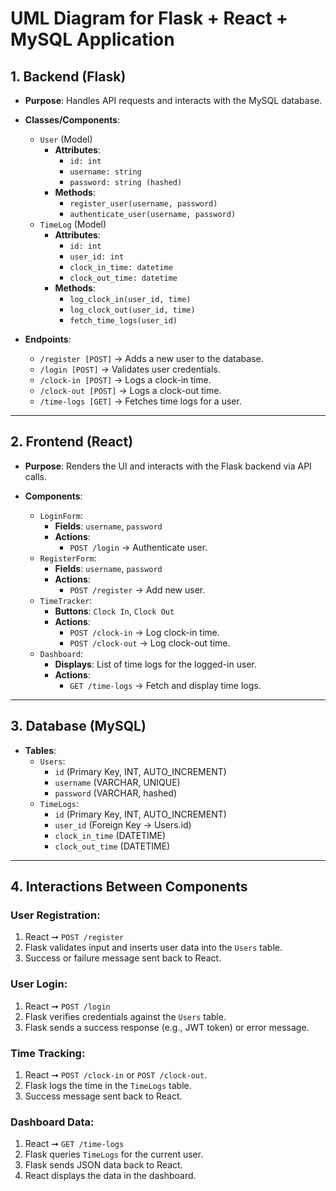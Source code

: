 # UML Diagram for Flask + React + MySQL Application

## **1. Backend (Flask)**
- **Purpose**: Handles API requests and interacts with the MySQL database.
- **Classes/Components**:
   - `User` (Model)
     - **Attributes**:
       - `id: int`
       - `username: string`
       - `password: string (hashed)`
     - **Methods**:
       - `register_user(username, password)`
       - `authenticate_user(username, password)`
   - `TimeLog` (Model)
     - **Attributes**:
       - `id: int`
       - `user_id: int`
       - `clock_in_time: datetime`
       - `clock_out_time: datetime`
     - **Methods**:
       - `log_clock_in(user_id, time)`
       - `log_clock_out(user_id, time)`
       - `fetch_time_logs(user_id)`

- **Endpoints**:
   - `/register [POST]` → Adds a new user to the database.
   - `/login [POST]` → Validates user credentials.
   - `/clock-in [POST]` → Logs a clock-in time.
   - `/clock-out [POST]` → Logs a clock-out time.
   - `/time-logs [GET]` → Fetches time logs for a user.

---

## **2. Frontend (React)**
- **Purpose**: Renders the UI and interacts with the Flask backend via API calls.

- **Components**:
   - `LoginForm`:
     - **Fields**: `username`, `password`
     - **Actions**:
       - `POST /login` → Authenticate user.
   - `RegisterForm`:
     - **Fields**: `username`, `password`
     - **Actions**:
       - `POST /register` → Add new user.
   - `TimeTracker`:
     - **Buttons**: `Clock In`, `Clock Out`
     - **Actions**:
       - `POST /clock-in` → Log clock-in time.
       - `POST /clock-out` → Log clock-out time.
   - `Dashboard`:
     - **Displays**: List of time logs for the logged-in user.
     - **Actions**:
       - `GET /time-logs` → Fetch and display time logs.

---

## **3. Database (MySQL)**
- **Tables**:
   - `Users`:
     - `id` (Primary Key, INT, AUTO_INCREMENT)
     - `username` (VARCHAR, UNIQUE)
     - `password` (VARCHAR, hashed)
   - `TimeLogs`:
     - `id` (Primary Key, INT, AUTO_INCREMENT)
     - `user_id` (Foreign Key → Users.id)
     - `clock_in_time` (DATETIME)
     - `clock_out_time` (DATETIME)

---

## **4. Interactions Between Components**

### **User Registration**:
1. React ➞ `POST /register`
2. Flask validates input and inserts user data into the `Users` table.
3. Success or failure message sent back to React.

### **User Login**:
1. React ➞ `POST /login`
2. Flask verifies credentials against the `Users` table.
3. Flask sends a success response (e.g., JWT token) or error message.

### **Time Tracking**:
1. React ➞ `POST /clock-in` or `POST /clock-out`.
2. Flask logs the time in the `TimeLogs` table.
3. Success message sent back to React.

### **Dashboard Data**:
1. React ➞ `GET /time-logs`
2. Flask queries `TimeLogs` for the current user.
3. Flask sends JSON data back to React.
4. React displays the data in the dashboard.
